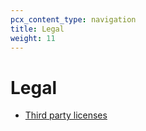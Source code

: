 ```yaml
---
pcx_content_type: navigation
title: Legal
weight: 11
---
```


# Legal

* [Third party licenses](/magic-wan/legal/3rdparty/)